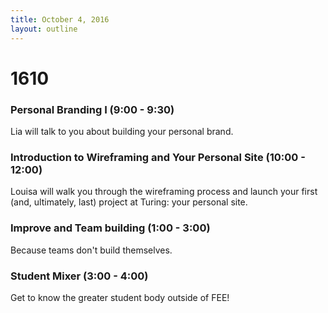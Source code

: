 ```yaml
---
title: October 4, 2016
layout: outline
---
```


# 1610

### Personal Branding I (9:00 - 9:30)

Lia will talk to you about building your personal brand.

### Introduction to Wireframing and Your Personal Site (10:00 - 12:00)

Louisa will walk you through the wireframing process and launch your first (and, ultimately, last) project at Turing: your personal site.

### Improve and Team building (1:00 - 3:00)

Because teams don't build themselves.

### Student Mixer (3:00 - 4:00)

Get to know the greater student body outside of FEE!
